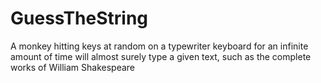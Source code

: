 # GuessTheString

A monkey hitting keys at random on a typewriter keyboard for an infinite amount of time will almost surely type a given text, such as the complete works of William Shakespeare